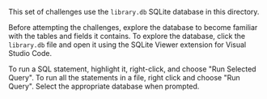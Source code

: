 This set of challenges use the `library.db` SQLite database in this directory.

Before attempting the challenges, explore the database to become familiar with the tables and fields it contains. To explore the database, click the `library.db` file and open it using the SQLite Viewer extension for Visual Studio Code.

To run a SQL statement, highlight it, right-click, and choose "Run Selected Query". To run all the statements in a file, right click and choose "Run Query". Select the appropriate database when prompted.